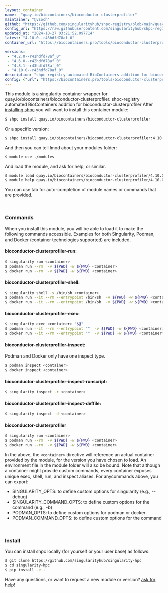 ```yaml
---
layout: container
name:  "quay.io/biocontainers/bioconductor-clusterprofiler"
maintainer: "@vsoch"
github: "https://github.com/singularityhub/shpc-registry/blob/main/quay.io/biocontainers/bioconductor-clusterprofiler/container.yaml"
config_url: "https://raw.githubusercontent.com/singularityhub/shpc-registry/main/quay.io/biocontainers/bioconductor-clusterprofiler/container.yaml"
updated_at: "2024-10-27 03:21:52.097714"
latest: "4.10.0--r43hdfd78af_0"
container_url: "https://biocontainers.pro/tools/bioconductor-clusterprofiler"

versions:
 - "4.2.0--r41hdfd78af_0"
 - "4.6.0--r42hdfd78af_0"
 - "4.8.1--r43hdfd78af_0"
 - "4.10.0--r43hdfd78af_0"
description: "shpc-registry automated BioContainers addition for bioconductor-clusterprofiler"
config: {"url": "https://biocontainers.pro/tools/bioconductor-clusterprofiler", "maintainer": "@vsoch", "description": "shpc-registry automated BioContainers addition for bioconductor-clusterprofiler", "latest": {"4.10.0--r43hdfd78af_0": "sha256:2320fb13d5a1773c14a2a0a696bbbb5bf84c717756a0b6d79dd1db92ab4517d7"}, "tags": {"4.2.0--r41hdfd78af_0": "sha256:44d80bdac4b4241fa90788f2ff5ab6dc5f8b3e8707000692759ad6bb515f15e8", "4.6.0--r42hdfd78af_0": "sha256:80f8417a726c861056de1c8acd5846b920763e7b51db5fa79bad679383cbbc65", "4.8.1--r43hdfd78af_0": "sha256:5003eee8203dba6295409a1684147ad255c3a3371e301c7b29a57c5840bd9c76", "4.10.0--r43hdfd78af_0": "sha256:2320fb13d5a1773c14a2a0a696bbbb5bf84c717756a0b6d79dd1db92ab4517d7"}, "docker": "quay.io/biocontainers/bioconductor-clusterprofiler"}
---
```


This module is a singularity container wrapper for quay.io/biocontainers/bioconductor-clusterprofiler.
shpc-registry automated BioContainers addition for bioconductor-clusterprofiler
After [installing shpc](#install) you will want to install this container module:


```bash
$ shpc install quay.io/biocontainers/bioconductor-clusterprofiler
```

Or a specific version:

```bash
$ shpc install quay.io/biocontainers/bioconductor-clusterprofiler:4.10.0--r43hdfd78af_0
```

And then you can tell lmod about your modules folder:

```bash
$ module use ./modules
```

And load the module, and ask for help, or similar.

```bash
$ module load quay.io/biocontainers/bioconductor-clusterprofiler/4.10.0--r43hdfd78af_0
$ module help quay.io/biocontainers/bioconductor-clusterprofiler/4.10.0--r43hdfd78af_0
```

You can use tab for auto-completion of module names or commands that are provided.

<br>

### Commands

When you install this module, you will be able to load it to make the following commands accessible.
Examples for both Singularity, Podman, and Docker (container technologies supported) are included.

#### bioconductor-clusterprofiler-run:

```bash
$ singularity run <container>
$ podman run --rm  -v ${PWD} -w ${PWD} <container>
$ docker run --rm  -v ${PWD} -w ${PWD} <container>
```

#### bioconductor-clusterprofiler-shell:

```bash
$ singularity shell -s /bin/sh <container>
$ podman run --it --rm --entrypoint /bin/sh  -v ${PWD} -w ${PWD} <container>
$ docker run --it --rm --entrypoint /bin/sh  -v ${PWD} -w ${PWD} <container>
```

#### bioconductor-clusterprofiler-exec:

```bash
$ singularity exec <container> "$@"
$ podman run --it --rm --entrypoint ""  -v ${PWD} -w ${PWD} <container> "$@"
$ docker run --it --rm --entrypoint ""  -v ${PWD} -w ${PWD} <container> "$@"
```

#### bioconductor-clusterprofiler-inspect:

Podman and Docker only have one inspect type.

```bash
$ podman inspect <container>
$ docker inspect <container>
```

#### bioconductor-clusterprofiler-inspect-runscript:

```bash
$ singularity inspect -r <container>
```

#### bioconductor-clusterprofiler-inspect-deffile:

```bash
$ singularity inspect -d <container>
```



#### bioconductor-clusterprofiler

```bash
$ singularity run <container>
$ podman run --rm  -v ${PWD} -w ${PWD} <container>
$ docker run --rm  -v ${PWD} -w ${PWD} <container>
```


In the above, the `<container>` directive will reference an actual container provided
by the module, for the version you have chosen to load. An environment file in the
module folder will also be bound. Note that although a container
might provide custom commands, every container exposes unique exec, shell, run, and
inspect aliases. For anycommands above, you can export:

 - SINGULARITY_OPTS: to define custom options for singularity (e.g., --debug)
 - SINGULARITY_COMMAND_OPTS: to define custom options for the command (e.g., -b)
 - PODMAN_OPTS: to define custom options for podman or docker
 - PODMAN_COMMAND_OPTS: to define custom options for the command

<br>

### Install

You can install shpc locally (for yourself or your user base) as follows:

```bash
$ git clone https://github.com/singularityhub/singularity-hpc
$ cd singularity-hpc
$ pip install -e .
```

Have any questions, or want to request a new module or version? [ask for help!](https://github.com/singularityhub/singularity-hpc/issues)